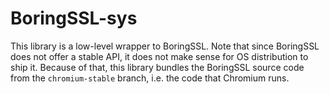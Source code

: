 # BoringSSL-sys

This library is a low-level wrapper to BoringSSL. Note that since BoringSSL does not offer a stable API, it does not make sense for OS distribution to ship it. Because of that, this library bundles the BoringSSL source code from the `chromium-stable` branch, i.e. the code that Chromium runs.
